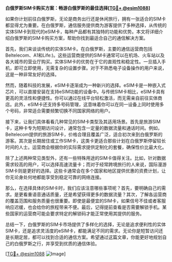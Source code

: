 **白俄罗斯SIM卡购买方案：畅游白俄罗斯的最佳选择[[TG💪+ @esim1088](https://t.me/s/esim1088)]**

如果你计划前往白俄罗斯，无论是商务出行还是休闲旅行，拥有一张适合的SIM卡都显得尤为重要。在白俄罗斯，通信服务提供商为游客提供了多种选择，从传统的实体SIM卡到现代的eSIM卡，每种产品都有其独特的功能和优势。本文将详细介绍白俄罗斯的SIM卡购买方案，帮助你找到最适合自己的通信解决方案。

首先，我们来谈谈传统的实体SIM卡。在白俄罗斯，主要的通信运营商包括Beltelecom、A1和Life:)。这些运营商提供的SIM卡通常可以在机场、火车站以及各大城市的营业厅购买。实体SIM卡的优势在于它的直观性和稳定性。一旦插入手机，即可立即使用，无需复杂的设置步骤。对于不熟悉电子设备操作的用户来说，这是一种非常友好的选择。

然而，随着科技的发展，eSIM卡逐渐成为一种新兴的选择。eSIM卡是一种嵌入式芯片，可以直接安装在支持eSIM功能的设备中。与传统SIM卡相比，eSIM卡具有更高的灵活性和便捷性。你可以通过在线平台轻松激活，而无需亲自前往实体商店。此外，eSIM卡还支持多号码管理，这意味着你可以在同一设备上同时使用多个号码，非常适合需要频繁切换不同国家网络的用户。

接下来，让我们具体看看几种常见的SIM卡类型及其适用场景。首先是旅游SIM卡，这种卡专为短期访问设计，通常包含一定量的数据流量和通话时间。例如，Beltelecom提供的旅游SIM卡，价格合理且覆盖广泛，适合初次来到白俄罗斯的游客。其次是长期居住或工作SIM卡，这类卡更适合那些计划在白俄罗斯停留较长时间的人士。运营商会根据你的实际需求提供定制化的套餐，确保性价比最大化。

除了上述两种常见类型外，还有一些特殊用途的SIM卡值得关注。比如，针对数据需求较高的用户，可以选择高速流量卡；而对于经常跨境旅行的人来说，国际漫游SIM卡则是更好的选择。这些卡通常会在多个国家和地区提供优惠的资费计划，让你无论身处何地都能享受到稳定可靠的网络连接。

那么，在选择具体的SIM卡时，我们应该注意哪些事项呢？首先，要明确自己的需求。是更看重语音通话质量，还是希望获得更多的数据流量？其次，了解各运营商的覆盖范围和服务质量也很重要。即使是最便宜的SIM卡，如果信号不佳或者客服响应迟缓，也会给你的旅程带来不便。最后，记得提前查看是否需要解锁手机。某些国家的运营商可能会要求特定的解锁码才能正常使用其提供的服务。

总结一下，白俄罗斯的SIM卡市场提供了多样化的选择，无论是追求便利性的实体SIM卡，还是追求灵活度的eSIM卡，都能满足不同的需求。无论你是短暂访问还是长期定居，都可以找到合适的通信方案。希望通过这篇文章，你能更好地规划自己的白俄罗斯之行，并享受到优质的通信体验。

[[TG💪+ @esim1088](https://t.me/s/esim1088) ![Image](https://i.postimg.cc/4NQfJmqS/Snipaste-2025-05-13-00-14-12.png)]